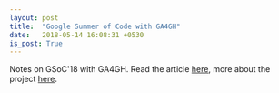 ```yaml
---
layout: post
title:  "Google Summer of Code with GA4GH"
date:   2018-05-14 16:08:31 +0530
is_post: True
---
```


Notes on GSoC'18 with GA4GH. Read the article [here](https://medium.com/@someshchaturvedi/google-summer-of-code-2018-with-ga4gh-c036bc359086), more about the project [here](https://gist.github.com/0xsomesh/4b7cc34fa794da5bb7c438941326e164).